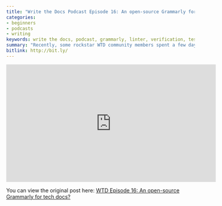 ```yaml
---
title: "Write the Docs Podcast Episode 16: An open-source Grammarly for tech docs?"
categories:
- beginners
- podcasts
- writing
keywords: write the docs, podcast, grammarly, linter, verification, testing tools
summary: "Recently, some rockstar WTD community members spent a few days at the Pronovix offices in Szeged, Hungary, trying to create a series of open-source testing tools. Specifically, they wanted to create a ‘create a container deployable solution that can automatically check docs’. In more blunt terms, a kind of open-source Grammarly, but integrated into deploys and repositories and focused on tech docs. Host Chris Ward and our podcast guest Anett Pozsar from Szeged (pron. Seg-jed) Hungary also participated in the Test-the-Docs hackathon. Anett recently started in her role as a technical writer, so we ask her how she started, the challenges she faced, what she wants to learn, what she feels she’s missing etc. Finally, we transition from testing tools and linters to templates. Structure and templates can be especially helpful for guiding engineers in writing docs."
bitlink: http://bit.ly/
---
```


<iframe width="560" height="315" src="https://www.youtube.com/embed/B0ZdoAW2aY0" frameborder="0" allow="autoplay; encrypted-media" allowfullscreen></iframe>

You can view the original post here: [WTD Episode 16: An open-source Grammarly for tech docs?](http://podcast.writethedocs.org/2018/09/05/linters-templates-starting-out/)

